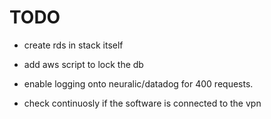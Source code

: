 
# TODO

- create rds in stack itself
- add aws script to lock the db
 
- enable logging onto neuralic/datadog for 400 requests.
- check continuosly if the software is connected to the vpn